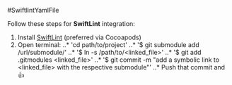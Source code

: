 #SwiftlintYamlFile

Follow these steps for **SwiftLint** integration:
1. Install [SwiftLint](https://github.com/realm/SwiftLint) (preferred via Cocoapods)
2. Open terminal:
..* 'cd path/to/project'
..* '$ git submodule add /url/submodule/<reponame>'
..* '$ ln -s <reponame>/path/to/<linked_file>'
..* '$ git add .gitmodules <linked_file>'
..* '$ git commit -m "add a symbolic link to <linked_file> with the respective submodule"'
..* Push that commit and :+1:
